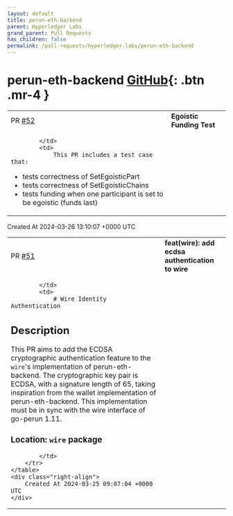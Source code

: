 ```yaml
---
layout: default
title: perun-eth-backend
parent: Hyperledger Labs
grand_parent: Pull Requests
has_children: false
permalink: /pull-requests/hyperledger-labs/perun-eth-backend
---
```


# perun-eth-backend <span class="fs-3 right-align">[GitHub](https://github.com/hyperledger-labs/perun-eth-backend){: .btn .mr-4 }</span>


<div>
    <table>
        <tr>
            <td>
                PR <a href="https://github.com/hyperledger-labs/perun-eth-backend/pull/52" class=".btn">#52</a>
            </td>
            <td>
                <b>
                    Egoistic Funding Test
                </b>
            </td>
        </tr>
        <tr>
            <td>
                
            </td>
            <td>
                This PR includes a test case that:
- tests correctness of SetEgoisticPart
- tests correctness of SetEgoisticChains
- tests funding when one participant is set to be egoistic (funds last)
            </td>
        </tr>
    </table>
    <div class="right-align">
        Created At 2024-03-26 13:10:07 +0000 UTC
    </div>
</div>

<div>
    <table>
        <tr>
            <td>
                PR <a href="https://github.com/hyperledger-labs/perun-eth-backend/pull/51" class=".btn">#51</a>
            </td>
            <td>
                <b>
                    feat(wire): add ecdsa authentication to wire
                </b>
            </td>
        </tr>
        <tr>
            <td>
                
            </td>
            <td>
                # Wire Identity Authentication

## Description
This PR aims to add the ECDSA cryptographic authentication feature to the `wire`'s implementation of perun-eth-backend. The cryptographic key pair is ECDSA, with a signature length of 65, taking inspiration from the wallet implementation of perun-eth-backend. This implementation must be in sync with the wire interface of go-perun 1.11.

### Location: `wire` package

            </td>
        </tr>
    </table>
    <div class="right-align">
        Created At 2024-03-25 09:07:04 +0000 UTC
    </div>
</div>

